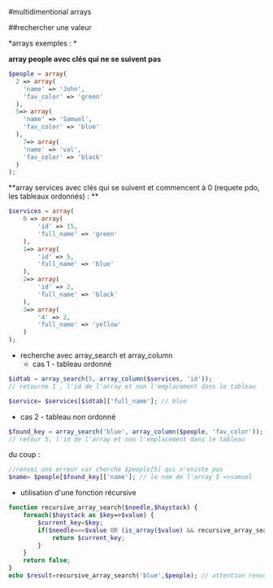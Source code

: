 #multidimentional arrays
 
##rechercher une valeur

*arrays exemples : *

**array people avec clés qui ne se suivent pas**

```php
$people = array(
  2 => array(
    'name' => 'John',
    'fav_color' => 'green'
  ),
  5=> array(
    'name' => 'Samuel',
    'fav_color' => 'blue'
  ),
    7=> array(
    'name' => 'val',
    'fav_color' => 'black'
  )
);
```

**array services avec clés qui se suivent et commencent à 0 (requete pdo, les tableaux ordonnés) : **

```php
$services = array(
	0 => array(
		'id' => 15,
		'full_name' => 'green'
	),
	1=> array(
		'id' => 5,
		'full_name' => 'blue'
	),
	2=> array(
		'id' => 2,
		'full_name' => 'black'
	),
	3=> array(
		'4' => 2,
		'full_name' => 'yellow'
	)
);
```


* recherche avec array_search et array_column
  * cas 1 - tableau ordonné


```php
$idtab = array_search(5, array_column($services, 'id'));  
// retourne 1 , l'id de l'array et non l'emplacement dans le tableau

$service= $services[$idtab]['full_name']; // blue

```

   * cas 2 - tableau non ordonné

```php
$found_key = array_search('blue', array_column($people, 'fav_color'));  
// retour 5, l'id de l'array et non l'emplacement dans le tableau
```

du coup :

```php
//renvoi une erreur car cherche $people[5] qui n'existe pas
$name= $people[$found_key]['name']; // le nom de l'array 5 =>samuel

```





  * utilisation d'une fonction récursive

```php
function recursive_array_search($needle,$haystack) {
    foreach($haystack as $key=>$value) {
        $current_key=$key;
        if($needle===$value OR (is_array($value) && recursive_array_search($needle,$value) !== false)) {
            return $current_key;
        }
    }
    return false;
}
echo $result=recursive_array_search('blue',$people); // attention renvoi  cette fois ci
```

  
